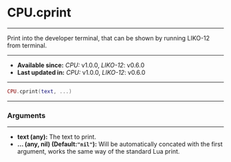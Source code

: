 # CPU.cprint
---

Print into the developer terminal, that can be shown by running LIKO-12 from terminal.

---

* **Available since:** _CPU:_ v1.0.0, _LIKO-12_: v0.6.0
* **Last updated in:** _CPU:_ v1.0.0, _LIKO-12_: v0.6.0

---

```lua
CPU.cprint(text, ...)
```

---
### Arguments
---

* **text (any):** The text to print.
* **... (any, nil) (Default:`"nil"`):** Will be automatically concated with the first argument, works the same way of the standard Lua print.

